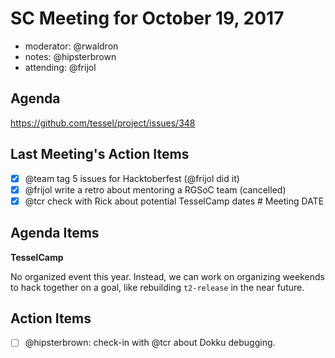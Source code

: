 # SC Meeting for October 19, 2017

- moderator: @rwaldron
- notes: @hipsterbrown
- attending: @frijol

## Agenda

https://github.com/tessel/project/issues/348

## Last Meeting's Action Items

- [X] @team tag 5 issues for Hacktoberfest (@frijol did it)
- [X] @frijol write a retro about mentoring a RGSoC team (cancelled)
- [X] @tcr check with Rick about potential TesselCamp dates # Meeting DATE

## Agenda Items

**TesselCamp**

No organized event this year. Instead, we can work on organizing weekends to hack together on a goal, like rebuilding `t2-release` in the near future. 

## Action Items

- [ ] @hipsterbrown: check-in with @tcr about Dokku debugging. 
